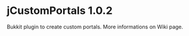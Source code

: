 jCustomPortals 1.0.2
==============

Bukkit plugin to create custom portals.
More informations on Wiki page.
